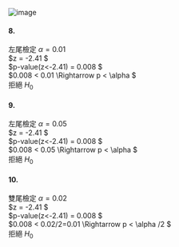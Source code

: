 ![image](https://github.com/user-attachments/assets/1eca69d9-c339-4295-a69f-37a1a912ae58)

#### 8.  
左尾檢定 $\alpha = 0.01$  
$z = -2.41 $  
$p-value(z<-2.41) = 0.008 $  
$0.008 < 0.01 \Rightarrow p < \alpha $  
拒絕 $H_0$  

#### 9.  
左尾檢定 $\alpha = 0.05$  
$z = -2.41 $  
$p-value(z<-2.41) = 0.008 $  
$0.008 < 0.05 \Rightarrow p < \alpha $  
拒絕 $H_0$   

#### 10.  
雙尾檢定 $\alpha = 0.02$  
$z = -2.41 $  
$p-value(z<-2.41) = 0.008 $  
$0.008 < 0.02/2=0.01 \Rightarrow p < \alpha /2 $  
拒絕 $H_0$
